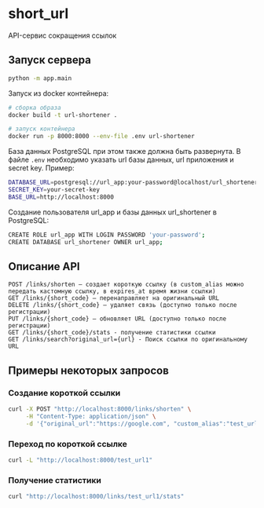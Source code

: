 # short_url

API-сервис сокращения ссылок

## Запуск сервера

```bash
python -m app.main
```

Запуск из docker контейнера:
```bash
# сборка образа
docker build -t url-shortener .

# запуск контейнера
docker run -p 8000:8000 --env-file .env url-shortener
```

База данных PostgreSQL при этом также должна быть развернута. В файле `.env` необходимо указать url базы данных, url приложения и secret key. Пример:
```bash
DATABASE_URL=postgresql://url_app:your-password@localhost/url_shortener
SECRET_KEY=your-secret-key
BASE_URL=http://localhost:8000
```

Создание пользователя url_app и базы данных url_shortener в PostgreSQL:
```bash
CREATE ROLE url_app WITH LOGIN PASSWORD 'your-password';
CREATE DATABASE url_shortener OWNER url_app;
```

## Описание API
```
POST /links/shorten – создает короткую ссылку (в custom_alias можно передать кастомную ссылку, в expires_at время жизни ссылки)
GET /links/{short_code} – перенаправляет на оригинальный URL
DELETE /links/{short_code} – удаляет связь (доступно только после регистрации)
PUT /links/{short_code} – обновляет URL (доступно только после регистрации)
GET /links/{short_code}/stats - получение статистики ссылки
GET /links/search?original_url={url} - Поиск ссылки по оригинальному URL
```

## Примеры некоторых запросов

### Создание короткой ссылки
```bash
curl -X POST "http://localhost:8000/links/shorten" \
     -H "Content-Type: application/json" \
     -d '{"original_url":"https://google.com", "custom_alias":"test_url1"}'
```

### Переход по короткой ссылке
```bash
curl -L "http://localhost:8000/test_url1"
```

### Получение статистики
```bash
curl "http://localhost:8000/links/test_url1/stats"
```
